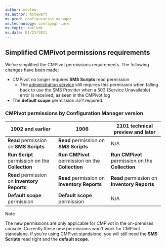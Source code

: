 ```yaml
---
author: mestew
ms.author: mstewart
ms.prod: configuration-manager
ms.technology: configmgr-core
ms.topic: include
ms.date: 01/21/2021
---
```


## <a name="bkmk_permission"></a> Simplified CMPivot permissions requirements
<!--7898885-->
We've simplified the CMPivot permissions requirements. The following changes have been made:
- CMPivot no longer requires **SMS Scripts** read permission
   - The [administration service](../../../../../develop/adminservice/overview.md) still requires this permission when falling back to use the SMS Provider when a 503 (Service Unavailable) error is received, as seen in the CMPivot.log
- The **default scope** permission isn’t required.

### CMPivot permissions by Configuration Manager version

|1902 and earlier|1906|2101 technical preview and later|
|---|---|---|
|**Read** permission on **SMS Scripts**|**Read** permission on **SMS Scripts**|N/A|
|**Run Script** permission on the **Collection**|**Run CMPivot** permission on the **Collection**|**Run CMPivot** permission on the **Collection**|
|**Read** permission on **Inventory Reports**|**Read** permission on **Inventory Reports**|**Read** permission on **Inventory Reports**|
|**Default scope** permission|**Default scope** permission|N/A|

> [!NOTE] 
> The new permissions are only applicable for CMPivot in the on-premises console. Currently these new permissions won't work for CMPivot standalone. If you're using CMPivot standalone, you will still need the **SMS Scripts** read right and the **default scope**.